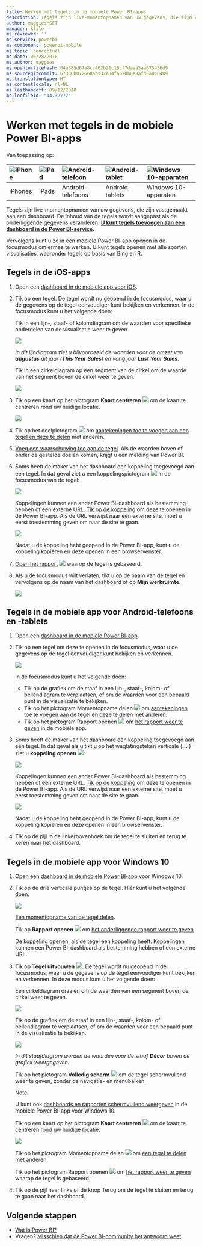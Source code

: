 ```yaml
---
title: Werken met tegels in de mobiele Power BI-apps
description: Tegels zijn live-momentopnamen van uw gegevens, die zijn vastgemaakt aan een dashboard. Lees hier alles over de interactie met tegels in de mobiele Power BI-apps.
author: maggiesMSFT
manager: kfile
ms.reviewer: ''
ms.service: powerbi
ms.component: powerbi-mobile
ms.topic: conceptual
ms.date: 06/28/2018
ms.author: maggies
ms.openlocfilehash: 04a385d67a8cc462b21c16cf7daaa5aa675436d9
ms.sourcegitcommit: 67336b077668ab332e04fa670b0e9afd0a0c6489
ms.translationtype: HT
ms.contentlocale: nl-NL
ms.lasthandoff: 09/12/2018
ms.locfileid: "44732777"
---
```

# <a name="explore-tiles-in-the-power-bi-mobile-apps"></a>Werken met tegels in de mobiele Power BI-apps
Van toepassing op:

| ![iPhone](./media/mobile-tiles-in-the-mobile-apps/iphone-logo-50-px.png) | ![iPad](./media/mobile-tiles-in-the-mobile-apps/ipad-logo-50-px.png) | ![Android-telefoon](./media/mobile-tiles-in-the-mobile-apps/android-phone-logo-50-px.png) | ![Android-tablet](./media/mobile-tiles-in-the-mobile-apps/android-tablet-logo-50-px.png) | ![Windows 10-apparaten](./media/mobile-tiles-in-the-mobile-apps/win-10-logo-50-px.png) |
|:--- |:--- |:--- |:--- |:--- |
| iPhones |iPads |Android-telefoons |Android-tablets |Windows 10-apparaten |

Tegels zijn live-momentopnamen van uw gegevens, die zijn vastgemaakt aan een dashboard. De inhoud van de tegels wordt aangepast als de onderliggende gegevens veranderen. **[U kunt tegels toevoegen aan een dashboard in de Power BI-service](../../service-dashboard-tiles.md).** 

Vervolgens kunt u ze in een mobiele Power BI-app openen in de focusmodus om ermee te werken. U kunt tegels openen met alle soorten visualisaties, waaronder tegels op basis van Bing en R.

## <a name="tiles-in-the-ios-apps"></a>Tegels in de iOS-apps

1. Open een [dashboard in de mobiele app voor iOS](mobile-apps-view-dashboard.md).
2. Tik op een tegel. De tegel wordt nu geopend in de focusmodus, waar u de gegevens op de tegel eenvoudiger kunt bekijken en verkennen. In de focusmodus kunt u het volgende doen:
   
   Tik in een lijn-, staaf- of kolomdiagram om de waarden voor specifieke onderdelen van de visualisatie weer te geven.
   
    ![](media/mobile-tiles-in-the-mobile-apps/power-bi-iphone-line-tile-values.png)
   
   *In dit lijndiagram ziet u bijvoorbeeld de waarden voor de omzet van **augustus** dit jaar (**This Year Sales**) en vorig jaar **Last Year Sales**.*  
   
   Tik in een cirkeldiagram op een segment van de cirkel om de waarde van het segment boven de cirkel weer te geven.  
   
   ![](media/mobile-tiles-in-the-mobile-apps/power-bi-ipad-tile-pie.png)
3. Tik op een kaart op het pictogram **Kaart centreren** ![](media/mobile-tiles-in-the-mobile-apps/power-bi-center-map-icon.png) om de kaart te centreren rond uw huidige locatie.
   
     ![](media/mobile-tiles-in-the-mobile-apps/power-bi-ipad-center-map.png)
4. Tik op het deelpictogram ![](./media/mobile-tiles-in-the-mobile-apps/power-bi-iphone-share-icon.png) om [aantekeningen toe te voegen aan een tegel en deze te delen](mobile-annotate-and-share-a-tile-from-the-mobile-apps.md) met anderen.
5. [Voeg een waarschuwing toe aan de tegel](mobile-set-data-alerts-in-the-mobile-apps.md). Als de waarden boven of onder de gestelde doelen komen, krijgt u een melding van Power BI.
6. Soms heeft de maker van het dashboard een koppeling toegevoegd aan een tegel. In dat geval ziet u een koppelingspictogram ![](media/mobile-tiles-in-the-mobile-apps/power-bi-iphone-link-icon.png) in de focusmodus van de tegel:
   
    ![](media/mobile-tiles-in-the-mobile-apps/power-bi-iphone-tile-link.png)
   
    Koppelingen kunnen een ander Power BI-dashboard als bestemming hebben of een externe URL. [Tik op de koppeling](../../service-dashboard-edit-tile.md#hyperlink) om deze te openen in de Power BI-app. Als de URL verwijst naar een externe site, moet u eerst toestemming geven om naar de site te gaan.
   
    ![](media/mobile-tiles-in-the-mobile-apps/pbi_andr_openlinkmessage.png)
   
    Nadat u de koppeling hebt geopend in de Power BI-app, kunt u de koppeling kopiëren en deze openen in een browservenster.
7. [Open het rapport](mobile-reports-in-the-mobile-apps.md) ![](././media/mobile-tiles-in-the-mobile-apps/power-bi-ipad-open-report-icon.png) waarop de tegel is gebaseerd.
8. Als u de focusmodus wilt verlaten, tikt u op de naam van de tegel en vervolgens op de naam van het dashboard of op **Mijn werkruimte**.
   
    ![](media/mobile-tiles-in-the-mobile-apps/power-bi-ipad-tile-breadcrumb.png)

## <a name="tiles-in-the-mobile-app-for-android-phones-and-tablets"></a>Tegels in de mobiele app voor Android-telefoons en -tablets
1. Open een [dashboard in de mobiele Power BI-app](mobile-apps-view-dashboard.md).
2. Tik op een tegel om deze te openen in de focusmodus, waar u de gegevens op de tegel eenvoudiger kunt bekijken en verkennen.
   
   ![](media/mobile-tiles-in-the-mobile-apps/power-bi-android-tablet-tile.png)
   
    In de focusmodus kunt u het volgende doen:
   
   * Tik op de grafiek om de staaf in een lijn-, staaf-, kolom- of bellendiagram te verplaatsen, of om de waarden voor een bepaald punt in de visualisatie te bekijken.  
   * Tik op het pictogram Momentopname delen ![](./media/mobile-tiles-in-the-mobile-apps/pbi_andr_sharesnapicon.png) om [aantekeningen toe te voegen aan de tegel en deze te delen](mobile-annotate-and-share-a-tile-from-the-mobile-apps.md) met anderen.
   * Tik op het pictogram Rapport openen ![](./media/mobile-tiles-in-the-mobile-apps/power-bi-android-tablet-open-report-icon.png) om [het rapport weer te geven](mobile-reports-in-the-mobile-apps.md) in de mobiele app.
3. Soms heeft de maker van het dashboard een koppeling toegevoegd aan een tegel. In dat geval als u tikt u op het weglatingsteken verticale (**...** ) ziet u **koppeling openen** ![](media/mobile-tiles-in-the-mobile-apps/power-bi-iphone-link-icon.png):
   
    ![](media/mobile-tiles-in-the-mobile-apps/power-bi-android-tile-link.png)
   
    Koppelingen kunnen een ander Power BI-dashboard als bestemming hebben of een externe URL. [Tik op de koppeling](../../service-dashboard-edit-tile.md#hyperlink) om deze te openen in de Power BI-app. Als de URL verwijst naar een externe site, moet u eerst toestemming geven om naar de site te gaan.
   
    ![](media/mobile-tiles-in-the-mobile-apps/pbi_andr_openlinkmessage.png)
   
    Nadat u de koppeling hebt geopend in de Power BI-app, kunt u de koppeling kopiëren en deze openen in een browservenster.
4. Tik op de pijl in de linkerbovenhoek om de tegel te sluiten en terug te keren naar het dashboard.

## <a name="tiles-in-the-windows-10-mobile-app"></a>Tegels in de mobiele app voor Windows 10
1. Open een [dashboard in de mobiele Power BI-app](mobile-apps-view-dashboard.md) voor Windows 10.
2. Tik op de drie verticale puntjes op de tegel. Hier kunt u het volgende doen: 
   
    ![](media/mobile-tiles-in-the-mobile-apps/pbi_win10tileellpslink.png)
   
    [Een momentopname van de tegel delen](mobile-windows-10-phone-app-get-started.md).
   
    Tik op **Rapport openen** ![](././media/mobile-tiles-in-the-mobile-apps/power-bi-ipad-open-report-icon.png) om [het onderliggende rapport weer te geven](mobile-reports-in-the-mobile-apps.md).
   
    [De koppeling openen](../../service-dashboard-edit-tile.md#hyperlink), als de tegel een koppeling heeft. Koppelingen kunnen een Power BI-dashboard als bestemming hebben of een externe URL.
3. Tik op **Tegel uitvouwen** ![](media/mobile-tiles-in-the-mobile-apps/power-bi-windows-10-focus-mode-icon.png). De tegel wordt nu geopend in de focusmodus, waar u de gegevens op de tegel eenvoudiger kunt bekijken en verkennen. In deze modus kunt u het volgende doen:
   
   Een cirkeldiagram draaien om de waarden van een segment boven de cirkel weer te geven.  
   
   ![](media/mobile-tiles-in-the-mobile-apps/power-bi-windows-10-pie-focus-mode.png)
   
   Tik op de grafiek om de staaf in een lijn-, staaf-, kolom- of bellendiagram te verplaatsen, of om de waarden voor een bepaald punt in de visualisatie te bekijken.  
   
   ![](media/mobile-tiles-in-the-mobile-apps/pbi_win10ph_bartile0316.png)
   
   *In dit staafdiagram worden de waarden voor de staaf **Décor** boven de grafiek weergegeven.*
   
   Tik op het pictogram **Volledig scherm** ![](media/mobile-tiles-in-the-mobile-apps/power-bi-full-screen-icon.png) om de tegel schermvullend weer te geven, zonder de navigatie- en menubalken.
   
   > [!NOTE]
   > U kunt ook [dashboards en rapporten schermvullend weergeven](mobile-windows-10-app-presentation-mode.md) in de mobiele Power BI-app voor Windows 10.
   > 
   > 
   
   Tik op een kaart op het pictogram **Kaart centreren** ![](media/mobile-tiles-in-the-mobile-apps/power-bi-center-map-icon.png) om de kaart te centreren rond uw huidige locatie.
   
   ![](media/mobile-tiles-in-the-mobile-apps/power-bi-windows-10-center-map.png)
   
   Tik op het pictogram Momentopname delen ![](./media/mobile-tiles-in-the-mobile-apps/pbi_win10ph_shareicon.png) om [een tegel te delen](mobile-windows-10-phone-app-get-started.md) met anderen.   
   
   Tik op het pictogram Rapport openen ![](././media/mobile-tiles-in-the-mobile-apps/power-bi-ipad-open-report-icon.png) om [het rapport weer te geven](mobile-reports-in-the-mobile-apps.md) waarop de tegel is gebaseerd. 
4. Tik op de pijl naar links of de knop Terug om de tegel te sluiten en terug te gaan naar het dashboard.

## <a name="next-steps"></a>Volgende stappen
* [Wat is Power BI?](../../power-bi-overview.md)
* Vragen? [Misschien dat de Power BI-community het antwoord weet](http://community.powerbi.com/)

